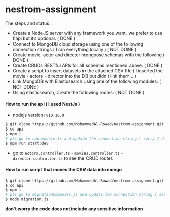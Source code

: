 # nestrom-assignment

The steps and status :
* Create a NodeJS server with any framework you want, we prefer to use hapi but it’s optional. ( DONE )
* Connect to MongoDB cloud storage using one of the following connection strings ( I ran everything locally ) ( NOT DONE )
* Create movie, actor and director mongoose schemas with the following ( DONE )
* Create CRUDs RESTful APIs for all schemas mentioned above. ( DONE )
* Create a script to insert datasets in the attached CSV file ( I inserted the movie - actors - director into the DB but didn't link them ...)
* Link MongoDB with Elasticsearch using one of the following modules: ( NOT DONE )
* Using elasticsearch, Create the following routes: ( NOT DONE )


#### How to run the api ( I used NestJs ) 
* nodejs version: `v10.16.0`

```bash
$ git clone https://github.com/MohammedAl-Rowad/nestrom-assignment.git
$ cd api
$ npm i
# pls go to app.module.ts and update the connection string ( sorry I didn't use .env files... ) line 12
$ npm run start:dev
```
* go to `actors.controller.ts` - `movies.controller.ts` - `director.controller.ts` to see the CRUD routes

#### How to run script that moves the CSV data into mongo 

```bash
$ git clone https://github.com/MohammedAl-Rowad/nestrom-assignment.git
$ cd api
$ npm i 
# pls go to migrationComposer.js and update the connection string ( sorry I didn't use .env files... ) line 6
$ node migration.js
```


**don't worry the code does not include any sensitive information**
